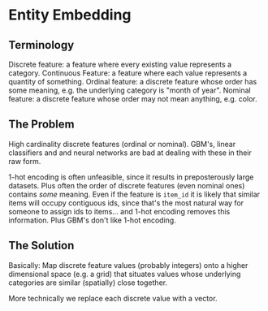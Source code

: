 # Entity Embedding

## Terminology

Discrete feature: a feature where every existing value represents a category. 
Continuous Feature: a feature where each value represents a quantity of something.
Ordinal feature: a discrete feature whose order has some meaning, e.g. the underlying category is "month of year".
Nominal feature: a discrete feature whose order may not mean anything, e.g. color.

## The Problem

High cardinality discrete features (ordinal or nominal). GBM's, linear classifiers and and neural networks are bad at dealing with these in their raw form.

1-hot encoding is often unfeasible, since it results in preposterously large datasets. Plus often the order of discrete features (even nominal ones) contains *some* meaning. Even if the feature is `item_id` it is likely that similar items will occupy contiguous ids, since that's the most natural way for someone to assign ids to items... and 1-hot encoding removes this information. Plus GBM's don't like 1-hot encoding.

## The Solution

Basically: Map discrete feature values (probably integers) onto a higher dimensional space (e.g. a grid) that situates values whose underlying categories are similar (spatially) close together. 

More technically we replace each discrete value with a vector.

